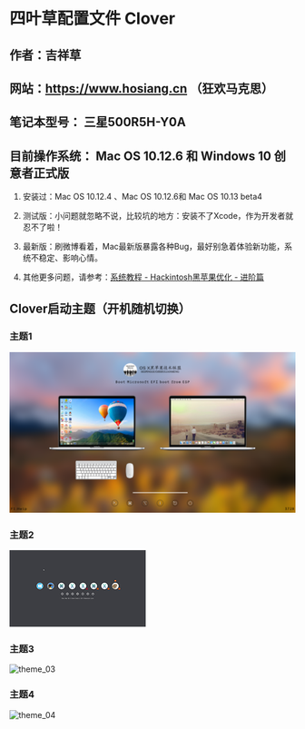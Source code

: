 # 四叶草配置文件 Clover

## 作者：吉祥草

## 网站：https://www.hosiang.cn （狂欢马克思）

## 笔记本型号： 三星500R5H-Y0A

## 目前操作系统： Mac OS 10.12.6 和 Windows 10 创意者正式版

1. 安装过：Mac OS 10.12.4 、Mac OS 10.12.6和 Mac OS 10.13 beta4

2. 测试版：小问题就忽略不说，比较坑的地方：安装不了Xcode，作为开发者就忍不了啦！

3. 最新版：刷微博看着，Mac最新版暴露各种Bug，最好别急着体验新功能，系统不稳定、影响心情。

4. 其他更多问题，请参考：[系统教程 - Hackintosh黑苹果优化 - 进阶篇](https://blog.hosiang.cn/1fc3b22d/)

## Clover启动主题（开机随机切换）

### 主题1

![theme_01](https://github.com/Hosiang1026/Clover/blob/master/EFI/CLOVER/themes/theme_01/screenshot1.png  "Clover启动主题一")

### 主题2

![theme_02](https://github.com/Hosiang1026/Clover/blob/master/EFI/CLOVER/themes/theme_02/screenshot.png  "Clover启动主题二")

### 主题3

![theme_03](https://github.com/Hosiang1026/Clover/blob/master/EFI/CLOVER/themes/theme_03/screenshot.png  "Clover启动主题三")

### 主题4

![theme_04](https://github.com/Hosiang1026/Clover/blob/master/EFI/CLOVER/themes/theme_04/screenshot.png  "Clover启动主题四")

